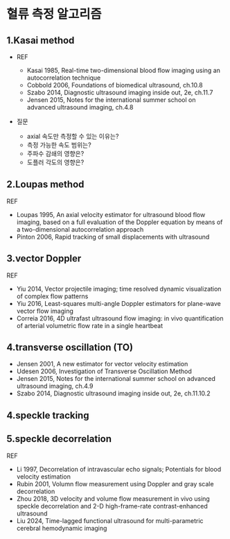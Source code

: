# 혈류 측정 알고리즘

## 1.Kasai method
- REF
  - Kasai 1985, Real-time two-dimensional blood flow imaging using an autocorrelation technique
  - Cobbold 2006, Foundations of biomedical ultrasound, ch.10.8
  - Szabo 2014, Diagnostic ultrasound imaging inside out, 2e, ch.11.7
  - Jensen 2015, Notes for the international summer school on advanced ultrasound imaging, ch.4.8

- 질문
  - axial 속도만 측정할 수 있는 이유는?
  - 측정 가능한 속도 범위는?
  - 주파수 감쇄의 영향은?
  - 도플러 각도의 영향은?

## 2.Loupas method
REF
- Loupas 1995, An axial velocity estimator for ultrasound blood flow imaging, based on a full evaluation of the Doppler equation by means of a two-dimensional autocorrelation approach
- Pinton 2006, Rapid tracking of small displacements with ultrasound

## 3.vector Doppler
REF
- Yiu 2014, Vector projectile imaging; time resolved dynamic visualization of complex flow patterns
- Yiu 2016, Least-squares multi-angle Doppler estimators for plane-wave vector flow imaging
- Correia 2016, 4D ultrafast ultrasound flow imaging: in vivo quantification of arterial volumetric flow rate in a single heartbeat

## 4.transverse oscillation (TO)
- Jensen 2001, A new estimator for vector velocity estimation
- Udesen 2006, Investigation of Transverse Oscillation Method
- Jensen 2015, Notes for the international summer school on advanced ultrasound imaging, ch.4.9
- Szabo 2014, Diagnostic ultrasound imaging inside out, 2e, ch.11.10.2

## 4.speckle tracking

## 5.speckle decorrelation
REF
- Li 1997, Decorrelation of intravascular echo signals; Potentials for blood velocity estimation
- Rubin 2001, Volumn flow measurement using Doppler and gray scale decorrelation
- Zhou 2018, 3D velocity and volume flow measurement in vivo using speckle decorrelation and 2-D high-frame-rate contrast-enhanced ultrasound
- Liu 2024, Time-lagged functional ultrasound for multi-parametric cerebral hemodynamic imaging


